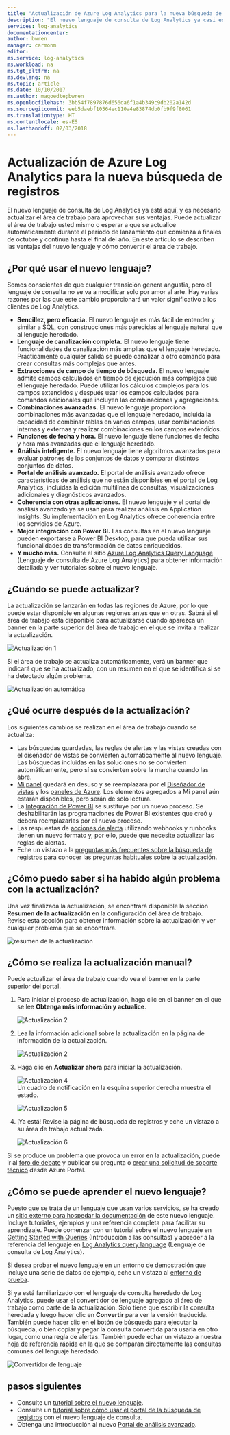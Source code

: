 ```yaml
---
title: "Actualización de Azure Log Analytics para la nueva búsqueda de registros | Microsoft Docs"
description: "El nuevo lenguaje de consulta de Log Analytics ya casi está aquí, y puede participar en la versión preliminar pública.  En este artículo se describen las ventajas del nuevo lenguaje y cómo convertir el área de trabajo."
services: log-analytics
documentationcenter: 
author: bwren
manager: carmonm
editor: 
ms.service: log-analytics
ms.workload: na
ms.tgt_pltfrm: na
ms.devlang: na
ms.topic: article
ms.date: 10/10/2017
ms.author: magoedte;bwren
ms.openlocfilehash: 3bb54f7897876d656da6f1a4b349c9db202a142d
ms.sourcegitcommit: eeb5daebf10564ec110a4e83874db0fb9f9f8061
ms.translationtype: HT
ms.contentlocale: es-ES
ms.lasthandoff: 02/03/2018
---
```

# <a name="azure-log-analytics-upgrade-to-new-log-search"></a>Actualización de Azure Log Analytics para la nueva búsqueda de registros

El nuevo lenguaje de consulta de Log Analytics ya está aquí, y es necesario actualizar el área de trabajo para aprovechar sus ventajas.  Puede actualizar el área de trabajo usted mismo o esperar a que se actualice automáticamente durante el período de lanzamiento que comienza a finales de octubre y continúa hasta el final del año.  En este artículo se describen las ventajas del nuevo lenguaje y cómo convertir el área de trabajo.  

## <a name="why-the-new-language"></a>¿Por qué usar el nuevo lenguaje?
Somos conscientes de que cualquier transición genera angustia, pero el lenguaje de consulta no se va a modificar solo por amor al arte.  Hay varias razones por las que este cambio proporcionará un valor significativo a los clientes de Log Analytics.

- **Sencillez, pero eficacia.** El nuevo lenguaje es más fácil de entender y similar a SQL, con construcciones más parecidas al lenguaje natural que al lenguaje heredado.
- **Lenguaje de canalización completa.**  El nuevo lenguaje tiene funcionalidades de canalización más amplias que el lenguaje heredado.  Prácticamente cualquier salida se puede canalizar a otro comando para crear consultas más complejas que antes.
- **Extracciones de campo de tiempo de búsqueda.**  El nuevo lenguaje admite campos calculados en tiempo de ejecución más complejos que el lenguaje heredado.  Puede utilizar los cálculos complejos para los campos extendidos y después usar los campos calculados para comandos adicionales que incluyen las combinaciones y agregaciones.
- **Combinaciones avanzadas.**  El nuevo lenguaje proporciona combinaciones más avanzadas que el lenguaje heredado, incluida la capacidad de combinar tablas en varios campos, usar combinaciones internas y externas y realizar combinaciones en los campos extendidos.
- **Funciones de fecha y hora.**  El nuevo lenguaje tiene funciones de fecha y hora más avanzadas que el lenguaje heredado.
- **Análisis inteligente.**  El nuevo lenguaje tiene algoritmos avanzados para evaluar patrones de los conjuntos de datos y comparar distintos conjuntos de datos.
- **Portal de análisis avanzado.**  El portal de análisis avanzado ofrece características de análisis que no están disponibles en el portal de Log Analytics, incluidas la edición multilínea de consultas, visualizaciones adicionales y diagnósticos avanzados.
- **Coherencia con otras aplicaciones.**  El nuevo lenguaje y el portal de análisis avanzado ya se usan para realizar análisis en Application Insights.  Su implementación en Log Analytics ofrece coherencia entre los servicios de Azure.
- **Mejor integración con Power BI.** Las consultas en el nuevo lenguaje pueden exportarse a Power BI Desktop, para que pueda utilizar sus funcionalidades de transformación de datos enriquecidos.
- **Y mucho más.** Consulte el sitio [Azure Log Analytics Query Language](https://docs.loganalytics.io) (Lenguaje de consulta de Azure Log Analytics) para obtener información detallada y ver tutoriales sobre el nuevo lenguaje.


## <a name="when-can-i-upgrade"></a>¿Cuándo se puede actualizar?
La actualización se lanzarán en todas las regiones de Azure, por lo que puede estar disponible en algunas regiones antes que en otras.  Sabrá si el área de trabajo está disponible para actualizarse cuando aparezca un banner en la parte superior del área de trabajo en el que se invita a realizar la actualización.

![Actualización 1](media/log-analytics-log-search-upgrade/upgrade-01a.png)

Si el área de trabajo se actualiza automáticamente, verá un banner que indicará que se ha actualizado, con un resumen en el que se identifica si se ha detectado algún problema.

 ![Actualización automática](media/log-analytics-log-search-upgrade/auto-upgrade.png)


## <a name="what-happens-after-the-upgrade"></a>¿Qué ocurre después de la actualización?
Los siguientes cambios se realizan en el área de trabajo cuando se actualiza:

- Las búsquedas guardadas, las reglas de alertas y las vistas creadas con el diseñador de vistas se convierten automáticamente al nuevo lenguaje.  Las búsquedas incluidas en las soluciones no se convierten automáticamente, pero sí se convierten sobre la marcha cuando las abre.  
- [Mi panel](log-analytics-dashboards.md) quedará en desuso y se reemplazará por el [Diseñador de vistas](log-analytics-view-designer.md) y los [paneles de Azure](../azure-portal/azure-portal-dashboards.md).  Los elementos agregados a Mi panel aún estarán disponibles, pero serán de solo lectura.
- La [Integración de Power BI](log-analytics-powerbi.md) se sustituye por un nuevo proceso.  Se deshabilitarán las programaciones de Power BI existentes que creó y deberá reemplazarlas por el nuevo proceso.
- Las respuestas de [acciones de alerta](log-analytics-alerts-actions.md) utilizando webhooks y runbooks tienen un nuevo formato y, por ello, puede que necesite actualizar las reglas de alertas.
- Eche un vistazo a la [preguntas más frecuentes sobre la búsqueda de registros](log-analytics-log-search-faq.md) para conocer las preguntas habituales sobre la actualización.

## <a name="how-do-i-know-if-there-were-any-issues-from-the-upgrade"></a>¿Cómo puedo saber si ha habido algún problema con la actualización?
Una vez finalizada la actualización, se encontrará disponible la sección **Resumen de la actualización** en la configuración del área de trabajo.  Revise esta sección para obtener información sobre la actualización y ver cualquier problema que se encontrara.

 ![resumen de la actualización](media/log-analytics-log-search-upgrade/upgrade-summary.png)

## <a name="how-do-i-manually-perform-the-upgrade"></a>¿Cómo se realiza la actualización manual?
Puede actualizar el área de trabajo cuando vea el banner en la parte superior del portal.  

1.  Para iniciar el proceso de actualización, haga clic en el banner en el que se lee **Obtenga más información y actualice**.

    ![Actualización 2](media/log-analytics-log-search-upgrade/upgrade-01a.png)<br>

2.  Lea la información adicional sobre la actualización en la página de información de la actualización.

    ![Actualización 2](media/log-analytics-log-search-upgrade/upgrade-03.png)<br>

3.  Haga clic en **Actualizar ahora** para iniciar la actualización.

    ![Actualización 4](media/log-analytics-log-search-upgrade/upgrade-04.png)<br>Un cuadro de notificación en la esquina superior derecha muestra el estado.
    
    ![Actualización 5](media/log-analytics-log-search-upgrade/upgrade-05.png)

4.  ¡Ya está!  Revise la página de búsqueda de registros y eche un vistazo a su área de trabajo actualizada.

    ![Actualización 6](media/log-analytics-log-search-upgrade/upgrade-06.png)

Si se produce un problema que provoca un error en la actualización, puede ir al [foro de debate](https://social.msdn.microsoft.com/Forums/azure/home?forum=opinsights) y publicar su pregunta o [crear una solicitud de soporte técnico](../azure-supportability/how-to-create-azure-support-request.md) desde Azure Portal.

## <a name="how-do-i-learn-the-new-language"></a>¿Cómo se puede aprender el nuevo lenguaje?
Puesto que se trata de un lenguaje que usan varios servicios, se ha creado un [sitio externo para hospedar la documentación](https://docs.loganalytics.io/) de este nuevo lenguaje.  Incluye tutoriales, ejemplos y una referencia completa para facilitar su aprendizaje. Puede comenzar con un tutorial sobre el nuevo lenguaje en [Getting Started with Queries](https://go.microsoft.com/fwlink/?linkid=856078) (Introducción a las consultas) y acceder a la referencia del lenguaje en [Log Analytics query language](https://go.microsoft.com/fwlink/?linkid=856079) (Lenguaje de consulta de Log Analytics).  

Si desea probar el nuevo lenguaje en un entorno de demostración que incluye una serie de datos de ejemplo, eche un vistazo al [entorno de prueba](https://portal.loganalytics.io/demo#/discover/home).

Si ya está familiarizado con el lenguaje de consulta heredado de Log Analytics, puede usar el convertidor de lenguaje agregado al área de trabajo como parte de la actualización.  Solo tiene que escribir la consulta heredada y luego hacer clic en **Convertir** para ver la versión traducida.  También puede hacer clic en el botón de búsqueda para ejecutar la búsqueda, o bien copiar y pegar la consulta convertida para usarla en otro lugar, como una regla de alertas.  También puede echar un vistazo a nuestra [hoja de referencia rápida](log-analytics-log-search-transition.md) en la que se comparan directamente las consultas comunes del lenguaje heredado.

![Convertidor de lenguaje](media/log-analytics-log-search-upgrade/language-converter.png)


## <a name="next-steps"></a>pasos siguientes
- Consulte un [tutorial sobre el nuevo lenguaje](https://go.microsoft.com/fwlink/?linkid=856078).
- Consulte un [tutorial sobre cómo usar el portal de la búsqueda de registros](log-analytics-log-search-log-search-portal.md) con el nuevo lenguaje de consulta.
- Obtenga una introducción al nuevo [Portal de análisis avanzado](https://go.microsoft.com/fwlink/?linkid=856587).

